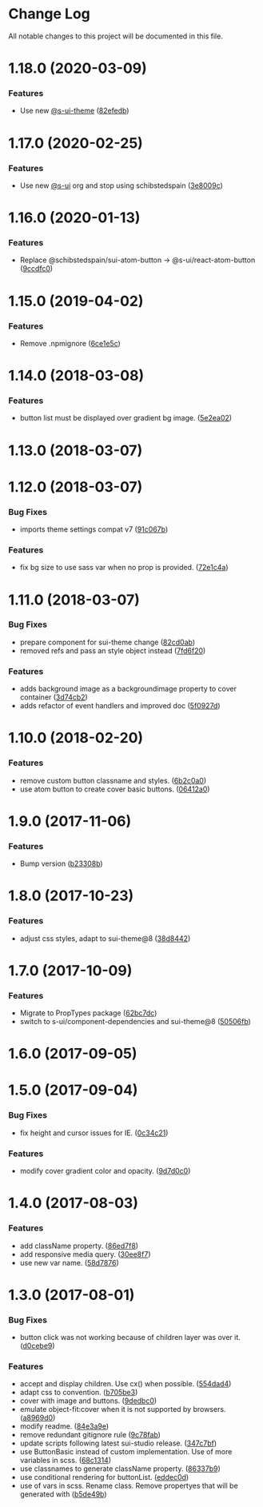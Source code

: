 # Change Log

All notable changes to this project will be documented in this file.

# 1.18.0 (2020-03-09)


### Features

* Use new [@s-ui-theme](https://github.com/s-ui-theme) ([82efedb](https://github.com/SUI-Components/schibsted-spain-components/commit/82efedb843b28d91c05ee99b312e9c5fd4d7fb29))



# 1.17.0 (2020-02-25)


### Features

* Use new [@s-ui](https://github.com/s-ui) org and stop using schibstedspain ([3e8009c](https://github.com/SUI-Components/schibsted-spain-components/commit/3e8009c65db6057fcb088fbb716fbb6eb6964ad2))



# 1.16.0 (2020-01-13)


### Features

* Replace @schibstedspain/sui-atom-button -> @s-ui/react-atom-button ([9ccdfc0](https://github.com/SUI-Components/schibsted-spain-components/commit/9ccdfc0fd3653e61fd6d78c4416b086fb1f3aa0f))



# 1.15.0 (2019-04-02)


### Features

* Remove .npmignore ([6ce1e5c](https://github.com/SUI-Components/schibsted-spain-components/commit/6ce1e5c11b7b03afa705f28a529c3efed3d9525a))



# 1.14.0 (2018-03-08)


### Features

* button list must be displayed over gradient bg image. ([5e2ea02](https://github.com/SUI-Components/schibsted-spain-components/commit/5e2ea02c6d55ef59797f01b907d4742625a44512))



# 1.13.0 (2018-03-07)



# 1.12.0 (2018-03-07)


### Bug Fixes

* imports theme settings compat v7 ([91c067b](https://github.com/SUI-Components/schibsted-spain-components/commit/91c067b6920009517ba807d382fad4a169a29414))


### Features

* fix bg size to use sass var when no prop is provided. ([72e1c4a](https://github.com/SUI-Components/schibsted-spain-components/commit/72e1c4a6ad1163de2530dccc703b878eac4842b4))



# 1.11.0 (2018-03-07)


### Bug Fixes

* prepare component for sui-theme change ([82cd0ab](https://github.com/SUI-Components/schibsted-spain-components/commit/82cd0abaa7efc89ad930c4162b57d8773b9df22e))
* removed refs and pass an style object instead ([7fd6f20](https://github.com/SUI-Components/schibsted-spain-components/commit/7fd6f20fe6996eb3db545e117c4a032d86c1f20c))


### Features

* adds background image as a backgroundimage property to cover container ([3d74cb2](https://github.com/SUI-Components/schibsted-spain-components/commit/3d74cb2245361d506c04ae3c7521c81d52a5f097))
* adds refactor of event handlers and improved doc ([5f0927d](https://github.com/SUI-Components/schibsted-spain-components/commit/5f0927dcd87d6ec0f8e594f2e0b1a0e5493fdad9))



# 1.10.0 (2018-02-20)


### Features

* remove custom button classname and styles. ([6b2c0a0](https://github.com/SUI-Components/schibsted-spain-components/commit/6b2c0a076a8762fc3716dec1c73558a981d4718b))
* use atom button to create cover basic buttons. ([06412a0](https://github.com/SUI-Components/schibsted-spain-components/commit/06412a0c486f877167f4c05a8457a149042664a7))



# 1.9.0 (2017-11-06)


### Features

* Bump version ([b23308b](https://github.com/SUI-Components/schibsted-spain-components/commit/b23308b00913af35268e5bb0c39ccc1487b728c4))



# 1.8.0 (2017-10-23)


### Features

* adjust css styles, adapt to sui-theme@8 ([38d8442](https://github.com/SUI-Components/schibsted-spain-components/commit/38d844291e9fa0988887efa7a5d3c0e01738a077))



# 1.7.0 (2017-10-09)


### Features

* Migrate to PropTypes package ([62bc7dc](https://github.com/SUI-Components/schibsted-spain-components/commit/62bc7dc6be1c3a8e5ba03ff62de79148e014b7f6))
* switch to s-ui/component-dependencies and sui-theme@8 ([50506fb](https://github.com/SUI-Components/schibsted-spain-components/commit/50506fb40ab667d99f365a30894439a0d2fbdfaa))



# 1.6.0 (2017-09-05)



# 1.5.0 (2017-09-04)


### Bug Fixes

* fix height and cursor issues for IE. ([0c34c21](https://github.com/SUI-Components/schibsted-spain-components/commit/0c34c219db27daaecd95765025cc071ebf002e01))


### Features

* modify cover gradient color and opacity. ([9d7d0c0](https://github.com/SUI-Components/schibsted-spain-components/commit/9d7d0c03020e4601f37794a69b6bcd4e51108e34))



# 1.4.0 (2017-08-03)


### Features

* add className property. ([86ed7f8](https://github.com/SUI-Components/schibsted-spain-components/commit/86ed7f80b77d448aa0531042a1fe3f2eeb8d5042))
* add responsive media query. ([30ee8f7](https://github.com/SUI-Components/schibsted-spain-components/commit/30ee8f73b0580cf870f2dbcfc5ac2a4d9d6050fd))
* use new var name. ([58d7876](https://github.com/SUI-Components/schibsted-spain-components/commit/58d7876ace8f14539891e4de19560593aa8ad373))



# 1.3.0 (2017-08-01)


### Bug Fixes

* button click was not working because of children layer was over it. ([d0cebe9](https://github.com/SUI-Components/schibsted-spain-components/commit/d0cebe9068e0e5b8150c3bb4f1eedae06e0aeb1d))


### Features

* accept and display children. Use cx() when possible. ([554dad4](https://github.com/SUI-Components/schibsted-spain-components/commit/554dad4beebac833936a2c587b8d32629ec666d9))
* adapt css to convention. ([b705be3](https://github.com/SUI-Components/schibsted-spain-components/commit/b705be3619a3495a0e9ac29aa9a9be80fa9f57c3))
* cover with image and buttons. ([9dedbc0](https://github.com/SUI-Components/schibsted-spain-components/commit/9dedbc0e1100d8e55343ba1bfea3fff0284747bb))
* emulate object-fit:cover when it is not supported by browsers. ([a8969d0](https://github.com/SUI-Components/schibsted-spain-components/commit/a8969d02ea504b4841a9ac66dc568a76eca89f35))
* modify readme. ([84e3a9e](https://github.com/SUI-Components/schibsted-spain-components/commit/84e3a9ebdb2addb22e405321f455007c45e66e41))
* remove redundant gitignore rule ([9c78fab](https://github.com/SUI-Components/schibsted-spain-components/commit/9c78fab47fa964079e12ecd962e1f6b71c5ce5c7))
* update scripts following latest sui-studio release. ([347c7bf](https://github.com/SUI-Components/schibsted-spain-components/commit/347c7bf450e9740952d0b368d058936dfe9b41ff))
* use ButtonBasic instead of custom implementation. Use of more variables in scss. ([68c1314](https://github.com/SUI-Components/schibsted-spain-components/commit/68c1314a6ce178db3dc49037ddc896aaac3ddaec))
* use classnames to generate className property. ([86337b9](https://github.com/SUI-Components/schibsted-spain-components/commit/86337b96c87daa69c3605fc7e964f2d0ee644537))
* use conditional rendering for buttonList. ([eddec0d](https://github.com/SUI-Components/schibsted-spain-components/commit/eddec0db06e4ac123f370cd279a57fbb23063dd4))
* use of vars in scss. Rename class. Remove propertyes that will be generated with ([b5de49b](https://github.com/SUI-Components/schibsted-spain-components/commit/b5de49b9ab6108e39102f85bf2e7d5876fdb6cbc))



